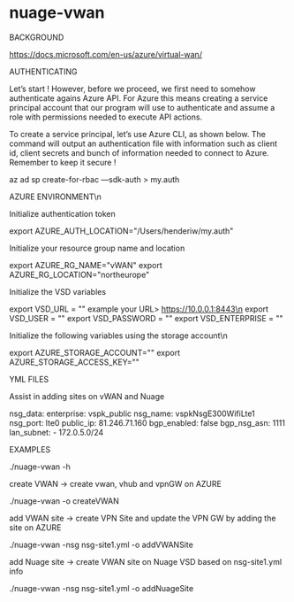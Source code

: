 # nuage-vwan

BACKGROUND

https://docs.microsoft.com/en-us/azure/virtual-wan/

AUTHENTICATING

Let’s start ! However, before we proceed, we first need to somehow authenticate agains Azure API. For Azure this means creating a service principal account that our program will use to authenticate and assume a role with permissions needed to execute API actions.

To create a service principal, let’s use Azure CLI, as shown below. The command will output an authentication file with information such as client id, client secrets and bunch of information needed to connect to Azure. Remember to keep it secure !

az ad sp create-for-rbac —sdk-auth > my.auth

AZURE ENVIRONMENT\n

Initialize authentication token

export AZURE_AUTH_LOCATION="/Users/henderiw/my.auth"

Initialize your resource group name and location

export AZURE_RG_NAME="vWAN"
export AZURE_RG_LOCATION="northeurope"

Initialize the VSD variables

export VSD_URL = "<your URL>"
    example your URL> https://10.0.0.1:8443\n
export VSD_USER = "<user>"
export VSD_PASSWORD = "<password>"
export VSD_ENTERPRISE = "<enterprise>"

Initialize the following variables using the storage account\n

export AZURE_STORAGE_ACCOUNT="<your storage account>"
export AZURE_STORAGE_ACCESS_KEY="<your storage access key>"

YML FILES

Assist in adding sites on vWAN and Nuage

nsg_data:
  enterprise: vspk_public 
  nsg_name: vspkNsgE300WifiLte1
  nsg_port: lte0
  public_ip: 81.246.71.160
  bgp_enabled: false
  bgp_nsg_asn: 1111
  lan_subnet: 
    - 172.0.5.0/24

EXAMPLES

./nuage-vwan -h

create VWAN -> create vwan, vhub and vpnGW on AZURE

./nuage-vwan -o createVWAN

add VWAN site -> create VPN Site and update the VPN GW by adding the site on AZURE

./nuage-vwan -nsg nsg-site1.yml -o addVWANSite

add Nuage site -> create VWAN site on Nuage VSD based on nsg-site1.yml info

./nuage-vwan -nsg nsg-site1.yml -o addNuageSite



